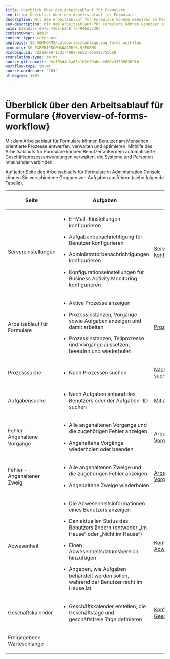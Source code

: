 ```yaml
---
title: Überblick über den Arbeitsablauf für Formulare
seo-title: Überblick über den Arbeitsablauf für Formulare
description: Mit dem Arbeitsablauf für Formulare können Benutzer am Menschen orientierte Prozesse entwerfen, verwalten und optimieren. Mithilfe des Arbeitsablaufs für Formulare können Benutzer außerdem automatisierte Geschäftsprozessanwendungen verwalten, die Systeme und Personen miteinander verbinden.
seo-description: Mit dem Arbeitsablauf für Formulare können Benutzer am Menschen orientierte Prozesse entwerfen, verwalten und optimieren. Mithilfe des Arbeitsablaufs für Formulare können Benutzer außerdem automatisierte Geschäftsprozessanwendungen verwalten, die Systeme und Personen miteinander verbinden.
uuid: b28ada7c-de75-416a-b2c8-f6494be5330c
contentOwner: admin
content-type: reference
geptopics: SG_AEMFORMS/categories/configuring_forms_workflow
products: SG_EXPERIENCEMANAGER/6.5/FORMS
discoiquuid: 7d2a9de8-13d1-4981-9ba2-9654127556b8
translation-type: tm+mt
source-git-commit: a3c303d4e3a85e1b2e794bec2006c335056309fb
workflow-type: tm+mt
source-wordcount: '283'
ht-degree: 100%

---
```



# Überblick über den Arbeitsablauf für Formulare {#overview-of-forms-workflow}

Mit dem Arbeitsablauf für Formulare können Benutzer am Menschen orientierte Prozesse entwerfen, verwalten und optimieren. Mithilfe des Arbeitsablaufs für Formulare können Benutzer außerdem automatisierte Geschäftsprozessanwendungen verwalten, die Systeme und Personen miteinander verbinden.

Auf jeder Seite des Arbeitsablaufs für Formulare in Administration Console können Sie verschiedene Gruppen von Aufgaben ausführen (siehe folgende Tabelle).

<table>
 <thead>
  <tr>
   <th><p>Seite</p></th>
   <th><p>Aufgaben</p></th>
   <th><p>Siehe</p></th>
  </tr>
 </thead>
 <tbody>
  <tr>
   <td><p>Servereinstellungen</p></td>
   <td>
    <ul>
     <li><p>E-Mail-Einstellungen konfigurieren</p></li>
     <li><p>Aufgabenbenachrichtigung für Benutzer konfigurieren</p></li>
     <li><p>Administratorbenachrichtigungen konfigurieren</p></li>
     <li><p>Konfigurationseinstellungen für Business Activity Monitoring konfigurieren </p></li>
    </ul></td>
   <td><p><a href="/help/forms/using/admin-help/configuring-server-settings.md#configuring-server-settings">Servereinstellungen konfigurieren</a></p></td>
  </tr>
  <tr>
   <td><p>Arbeitsablauf für Formulare</p></td>
   <td>
    <ul>
     <li><p>Aktive Prozesse anzeigen</p></li>
     <li><p>Prozessinstanzen, Vorgänge sowie Aufgaben anzeigen und damit arbeiten</p></li>
     <li><p>Prozessinstanzen, Teilprozesse und Vorgänge aussetzen, beenden und wiederholen</p></li>
    </ul></td>
   <td><p><a href="/help/forms/using/admin-help/processes.md#managing-processes">Prozesse verwalten</a></p></td>
  </tr>
  <tr>
   <td><p>Prozesssuche</p></td>
   <td>
    <ul>
     <li><p>Nach Prozessen suchen</p></li>
    </ul></td>
   <td><p><a href="/help/forms/using/admin-help/searching-process-instances.md#searching-for-process-instances">Nach Prozessinstanzen suchen</a></p></td>
  </tr>
  <tr>
   <td><p>Aufgabensuche</p></td>
   <td>
    <ul>
     <li><p>Nach Aufgaben anhand des Benutzers oder der Aufgaben-ID suchen</p></li>
    </ul></td>
   <td><p><a href="/help/forms/using/admin-help/tasks.md#working-with-tasks">Mit Aufgaben arbeiten</a></p></td>
  </tr>
  <tr>
   <td><p>Fehler - Angehaltene Vorgänge</p></td>
   <td>
    <ul>
     <li><p>Alle angehaltenen Vorgänge und die zugehörigen Fehler anzeigen</p></li>
     <li><p>Angehaltene Vorgänge wiederholen oder beenden</p></li>
    </ul></td>
   <td><p><a href="/help/forms/using/admin-help/stalled-operations-branches.md#working-with-stalled-operations-and-branches">Arbeiten mit angehaltenen Vorgängen und Zweigen</a></p></td>
  </tr>
  <tr>
   <td><p>Fehler - Angehaltener Zweig</p></td>
   <td>
    <ul>
     <li><p>Alle angehaltenen Zweige und die zugehörigen Fehler anzeigen</p></li>
     <li><p>Angehaltene Zweige wiederholen</p></li>
    </ul></td>
   <td><p><a href="/help/forms/using/admin-help/stalled-operations-branches.md#working-with-stalled-operations-and-branches">Arbeiten mit angehaltenen Vorgängen und Zweigen</a></p></td>
  </tr>
  <tr>
   <td><p>Abwesenheit</p></td>
   <td>
    <ul>
     <li><p>Die Abwesenheitsinformationen eines Benutzers anzeigen</p></li>
     <li><p>Den aktuellen Status des Benutzers ändern (entweder „Im Hause“ oder „Nicht im Hause“)</p></li>
     <li><p>Einen Abwesenheitsdatumsbereich hinzufügen </p></li>
     <li><p>Angeben, wie Aufgaben behandelt werden sollen, während der Benutzer nicht im Hause ist</p></li>
    </ul></td>
   <td><p><a href="/help/forms/using/admin-help/configuring-out-office-settings.md#configuring-out-of-office-settings">Konfigurieren von Abwesenheitseinstellungen</a></p></td>
  </tr>
  <tr>
   <td><p>Geschäftskalender</p></td>
   <td>
    <ul>
     <li><p>Geschäftskalender erstellen, die Geschäftstage und geschäftsfreie Tage definieren</p></li>
    </ul></td>
   <td><p><a href="/help/forms/using/admin-help/configuring-business-calendars.md#configuring-business-calendars">Konfigurieren von Geschäftskalendern</a></p></td>
  </tr>
  <tr>
   <td><p>Freigegebene Warteschlange</p></td>
   <td><p></p></td>
   <td><p></p></td>
  </tr>
 </tbody>
</table>


